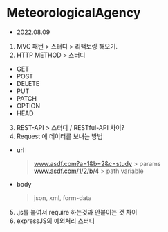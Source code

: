 # MeteorologicalAgency

- 2022.08.09
1. MVC 패턴 > 스터디 > 리팩토링 해오기.
2. HTTP METHOD > 스터디
  - GET
  - POST
  - DELETE
  - PUT
  - PATCH
  - OPTION
  - HEAD
3. REST-API > 스터디 / RESTful-API 차이?
4. Request 에 데이터를 보내는 방법
  - url
    > www.asdf.com?a=1&b=2&c=study > params
    > www.asdf.com/1/2/b/4 > path variable
  - body
    > json, xml, form-data
5. .js를 붙여서 require 하는것과 안붙이는 것 차이 
6. expressJS의 예외처리 스터디 